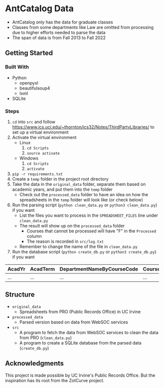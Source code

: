 # AntCatalog Data
+ AntCatalog only has the data for graduate classes
+ Classes from some departments like Law are omitted from processing due to higher efforts needed to parse the data
+ The span of data is from Fall 2013 to Fall 2022

## Getting Started
### Built With
+ Python
  + openpyxl
  + beautifulsoup4
  + lxml
+ SQLite

### Steps
1. `cd` into `src` and follow https://www.ics.uci.edu/~thornton/ics32/Notes/ThirdPartyLibraries/ to set up a virtual environment
2. Activate the virtual environment
   + Linux
     1. `cd Scripts`
     2. `source activate`
   + Windows
     1. `cd Scripts`
     2. `activate`
3. `pip -r requirements.txt`
4. Create a `temp` folder in the project root directory
5. Take the data in the `original_data` folder, separate them based on academic years, and put them into the `temp` folder 
   + Check out the `processed_data` folder to have an idea on how the spreadsheets in the `temp` folder will look like (or check below)
6. Run the parsing script (`python clean_data.py` or `python3 clean_data.py`) if you want
   + List the files you want to process in the `SPREADSHEET_FILES` line under `clean_data.py`
   + The result will show up on the `processed_data` folder
     + Courses that cannot be processed will have "F" in the `Processed` column
     + The reason is recorded in `src/log.txt`
   + Remember to change the name of the file in `clean_data.py`
7. Run the database script (`python create_db.py` or `python3 create_db.py`) if you want

| AcadYr | AcadTerm | DepartmentNameByCourseCode | CourseNumber | CourseCode | CourseTitle | Instructors | GradeACount | GradeBCount | GradeCCount | GradeDCount | GradeFCount | GradePCount | GradeNPCount | GPAAvg | Processed |
|--------|----------|----------------------------|--------------|------------|-------------|-------------|-------------|-------------|-------------|-------------|-------------|-------------|--------------|--------|-----------|
| ...    | ...      | ...                        | ...          | ...        | ...         | ...         | ...         | ...         | ...         | ...         | ...         | ...         | ...          | ...    | ...       |

## Structure
+ `original_data`
  + Spreadsheets from PRO (Public Records Office) in UC Irvine
+ `processed_data`
  + Parsed version based on data from WebSOC services
+ `src`
  + A program to fetch the data from WebSOC services to clean the data from PRO (`clean_data.py`)
  + A program to create a SQLite database from the parsed data (`create_db.py`)

## Acknowledgments
This project is made possible by UC Irvine's Public Records Office. But the inspiration has its root from the ZotCurve project.
